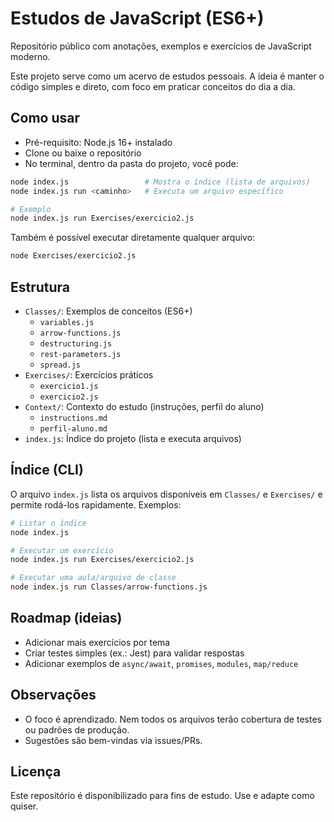 # Estudos de JavaScript (ES6+)

Repositório público com anotações, exemplos e exercícios de JavaScript moderno.

Este projeto serve como um acervo de estudos pessoais. A ideia é manter o código simples e direto, com foco em praticar conceitos do dia a dia.

## Como usar

- Pré-requisito: Node.js 16+ instalado
- Clone ou baixe o repositório
- No terminal, dentro da pasta do projeto, você pode:

```bash
node index.js                 # Mostra o índice (lista de arquivos)
node index.js run <caminho>   # Executa um arquivo específico

# Exemplo
node index.js run Exercises/exercicio2.js
```

Também é possível executar diretamente qualquer arquivo:

```bash
node Exercises/exercicio2.js
```

## Estrutura

- `Classes/`: Exemplos de conceitos (ES6+)
  - `variables.js`
  - `arrow-functions.js`
  - `destructuring.js`
  - `rest-parameters.js`
  - `spread.js`
- `Exercises/`: Exercícios práticos
  - `exercicio1.js`
  - `exercicio2.js`
- `Context/`: Contexto do estudo (instruções, perfil do aluno)
  - `instructions.md`
  - `perfil-aluno.md`
- `index.js`: Índice do projeto (lista e executa arquivos)

## Índice (CLI)

O arquivo `index.js` lista os arquivos disponíveis em `Classes/` e `Exercises/` e permite rodá-los rapidamente. Exemplos:

```bash
# Listar o índice
node index.js

# Executar um exercício
node index.js run Exercises/exercicio2.js

# Executar uma aula/arquivo de classe
node index.js run Classes/arrow-functions.js
```

## Roadmap (ideias)

- Adicionar mais exercícios por tema
- Criar testes simples (ex.: Jest) para validar respostas
- Adicionar exemplos de `async/await`, `promises`, `modules`, `map/reduce`

## Observações

- O foco é aprendizado. Nem todos os arquivos terão cobertura de testes ou padrões de produção.
- Sugestões são bem-vindas via issues/PRs.

## Licença

Este repositório é disponibilizado para fins de estudo. Use e adapte como quiser.
